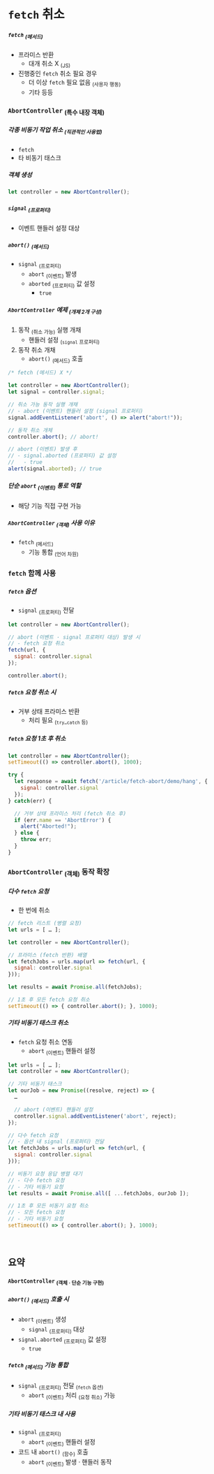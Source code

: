 `fetch` 취소
============

##### `fetch` <sub>(메서드)</sub>
- 프라미스 반환
  - 대개 취소 X <sub>(JS)</sub>
- 진행중인 `fetch` 취소 필요 경우
  - 더 이상 `fetch` 필요 없음 <sub>(사용자 행동)</sub>
  - 기타 등등

### `AbortController` <sub>(특수 내장 객체)</sub>

##### 각종 비동기 작업 취소 <sub>(직관적인 사용법)</sub>
- `fetch`
- 타 비동기 태스크

##### 객체 생성
```javascript
let controller = new AbortController();
```

##### `signal` <sub>(프로퍼티)</sub>
- 이벤트 핸들러 설정 대상

##### `abort()` <sub>(메서드)</sub>
- `signal` <sub>(프로퍼티)</sub>
  - `abort` <sub>(이벤트)</sub> 발생
  - `aborted` <sub>(프로퍼티)</sub> 값 설정
    - `true`

##### `AbortController` 예제 <sub>(개체 2개 구성)</sub>
1. 동작 <sub>(취소 가능)</sub> 실행 개채
    - 핸들러 설정 <sub>(`signal` 프로퍼티)</sub>
2. 동작 취소 개채
    - `abort()` <sub>(메서드)</sub> 호출
```javascript
/* fetch (메서드) X */

let controller = new AbortController();
let signal = controller.signal;

// 취소 가능 동작 실행 개채
// - abort (이벤트) 핸들러 설정 (signal 프로퍼티)
signal.addEventListener('abort', () => alert("abort!"));

// 동작 취소 개체
controller.abort(); // abort!

// abort (이벤트) 발생 후
// - signal.aborted (프로퍼티) 값 설정
//   - true
alert(signal.aborted); // true
```

##### 단순 `abort` <sub>(이벤트)</sub> 통로 역할
- 해당 기능 직접 구현 가능

##### `AbortController` <sub>(객체)</sub> 사용 이유
- `fetch` <sub>(메서드)</sub>
  - 기능 통합 <sub>(언어 차원)</sub>

### `fetch` 함께 사용

##### `fetch` 옵션
- `signal` <sub>(프로퍼티)</sub> 전달
```javascript
let controller = new AbortController();

// abort (이벤트 · signal 프로퍼티 대상) 발생 시
// - fetch 요청 취소
fetch(url, {
  signal: controller.signal
});

controller.abort();
```

##### `fetch` 요청 취소 시
- 거부 상태 프라미스 반환
  - 처리 필요 <sub>(`try…catch` 등)</sub>

##### `fetch` 요청 1초 후 취소
```javascript
let controller = new AbortController();
setTimeout(() => controller.abort(), 1000);

try {
  let response = await fetch('/article/fetch-abort/demo/hang', {
    signal: controller.signal
  });
} catch(err) {

  // 거부 상태 프라미스 처리 (fetch 취소 후)
  if (err.name == 'AbortError') {
    alert("Aborted!");
  } else {
    throw err;
  }
}
```

### `AbortController` <sub>(객체)</sub> 동작 확장

##### 다수 `fetch` 요청
- 한 번에 취소
```javascript
// fetch 리스트 (병렬 요청)
let urls = [ … ];

let controller = new AbortController();

// 프라미스 (fetch 반환) 배열
let fetchJobs = urls.map(url => fetch(url, {
  signal: controller.signal
}));

let results = await Promise.all(fetchJobs);

// 1초 후 모든 fetch 요청 취소 
setTimeout(() => { controller.abort(); }, 1000);
```

##### 기타 비동기 태스크 취소
- `fetch` 요청 취소 연동
  - `abort` <sub>(이벤트)</sub> 핸들러 설정
```javascript
let urls = [ … ];
let controller = new AbortController();

// 기타 비동기 태스크
let ourJob = new Promise((resolve, reject) => {
  …

  // abort (이벤트) 핸들러 설정
  controller.signal.addEventListener('abort', reject);
});

// 다수 fetch 요청
// - 옵션 내 signal (프로퍼티) 전달
let fetchJobs = urls.map(url => fetch(url, {
  signal: controller.signal
}));

// 비동기 요청 응답 병렬 대기
// - 다수 fetch 요청
// - 기타 비동기 요청
let results = await Promise.all([ ...fetchJobs, ourJob ]);

// 1초 후 모든 비동기 요청 취소
// - 모든 fetch 요청
// - 기타 비동기 요청
setTimeout(() => { controller.abort(); }, 1000);
```

<br />

## 요약

#### `AbortController` <sub>(객체 · 단순 기능 구현)</sub>

##### `abort()` <sub>(메서드)</sub> 호출 시
- `abort` <sub>(이벤트)</sub> 생성
  - `signal` <sub>(프로퍼티)</sub> 대상
- `signal.aborted` <sub>(프로퍼티)</sub> 값 설정
  - `true`

##### `fetch` <sub>(메서드)</sub> 기능 통합
- `signal` <sub>(프로퍼티)</sub> 전달 <sub>(`fetch` 옵션)</sub>
  - `abort` <sub>(이벤트)</sub> 처리 <sub>(요청 취소)</sub> 가능

##### 기타 비동기 태스크 내 사용
- `signal` <sub>(프로퍼티)</sub>
  - `abort` <sub>(이벤트)</sub> 핸들러 설정
- 코드 내 `abort()` <sub>(함수)</sub> 호출
  - `abort` <sub>(이벤트)</sub> 발생 · 핸들러 동작
